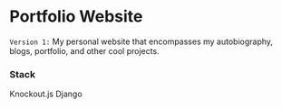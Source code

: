# Portfolio Website 
`Version 1:` My personal website that encompasses my autobiography, blogs, portfolio, and other cool projects.

### Stack
Knockout.js
Django
